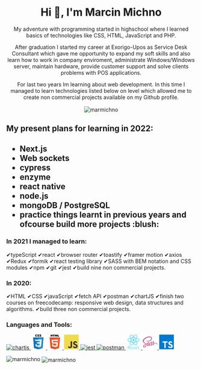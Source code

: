 <h1 align="center">Hi 👋, I'm Marcin Michno</h1>

<p align="center">My adventure with programming started in highschool where I learned basics of technologies like CSS, HTML, JavaScript and PHP.</p>
<p align="center">After graduation I started my career at Exorigo-Upos as Service Desk Consultant which gave
me opportunity to expand my soft skills and also learn how to work in company enviroment,
administrate Windows/Windows server, maintain hardware, provide customer support and
solve clients problems with POS applications.</p>
<p align="center">For last two years Im learning about web development. In this time I managed to learn
technologies listed below on level which allowed me to create non commercial projects available on my Github profile.</p>

<p align="center"><img align="center" src="https://github-readme-streak-stats.herokuapp.com/?user=marmichno&" alt="marmichno" /></p>

<h2>My present plans for learning in 2022:<h2>
  <ul>
    <li>Next.js</li>
    <li>Web sockets</li>
    <li>cypress</li>
    <li>enzyme</li>
    <li>react native</li>
    <li>node.js</li>
    <li>mongoDB / PostgreSQL</li>
    <li>practice things learnt in previous years and ofcourse build more projects :blush:</li>
  </ul>

<h3>In 2021 I managed to learn:</h3>
    ✔typeScript
    ✔react
    ✔browser router
    ✔toastify
    ✔framer motion
    ✔axios
    ✔Redux
    ✔formik
    ✔react testing library
    ✔SASS with BEM notation and CSS modules
    ✔npm
    ✔git
    ✔jest
    ✔build nine non commercial projects.


<h3>In 2020:</h3>
    ✔HTML
    ✔CSS
    ✔javaScript
    ✔fetch API
    ✔postman
    ✔chartJS
    ✔finish two courses on freecodecamp: responsive web design, data structures and algorithms.
    ✔build three non commercial projects.
  </ul>

<h3 align="left">Languages and Tools:</h3>
<p align="left"> <a href="https://www.chartjs.org" target="_blank" rel="noreferrer"> <img src="https://www.chartjs.org/media/logo-title.svg" alt="chartjs" width="40" height="40"/> </a> <a href="https://www.w3schools.com/css/" target="_blank" rel="noreferrer"> <img src="https://raw.githubusercontent.com/devicons/devicon/master/icons/css3/css3-original-wordmark.svg" alt="css3" width="40" height="40"/> </a> <a href="https://www.w3.org/html/" target="_blank" rel="noreferrer"> <img src="https://raw.githubusercontent.com/devicons/devicon/master/icons/html5/html5-original-wordmark.svg" alt="html5" width="40" height="40"/> </a> <a href="https://developer.mozilla.org/en-US/docs/Web/JavaScript" target="_blank" rel="noreferrer"> <img src="https://raw.githubusercontent.com/devicons/devicon/master/icons/javascript/javascript-original.svg" alt="javascript" width="40" height="40"/> </a> <a href="https://jestjs.io" target="_blank" rel="noreferrer"> <img src="https://www.vectorlogo.zone/logos/jestjsio/jestjsio-icon.svg" alt="jest" width="40" height="40"/> </a> <a href="https://postman.com" target="_blank" rel="noreferrer"> <img src="https://www.vectorlogo.zone/logos/getpostman/getpostman-icon.svg" alt="postman" width="40" height="40"/> </a> <a href="https://reactjs.org/" target="_blank" rel="noreferrer"> <img src="https://raw.githubusercontent.com/devicons/devicon/master/icons/react/react-original-wordmark.svg" alt="react" width="40" height="40"/> </a> <a href="https://sass-lang.com" target="_blank" rel="noreferrer"> <img src="https://raw.githubusercontent.com/devicons/devicon/master/icons/sass/sass-original.svg" alt="sass" width="40" height="40"/> </a> <a href="https://www.typescriptlang.org/" target="_blank" rel="noreferrer"> <img src="https://raw.githubusercontent.com/devicons/devicon/master/icons/typescript/typescript-original.svg" alt="typescript" width="40" height="40"/> </a> </p>

<p><img align="left" src="https://github-readme-stats.vercel.app/api/top-langs?username=marmichno&show_icons=true&locale=en&layout=compact" alt="marmichno" /></p>

<p>&nbsp;<img align="center" src="https://github-readme-stats.vercel.app/api?username=marmichno&show_icons=true&locale=en" alt="marmichno" /></p>
